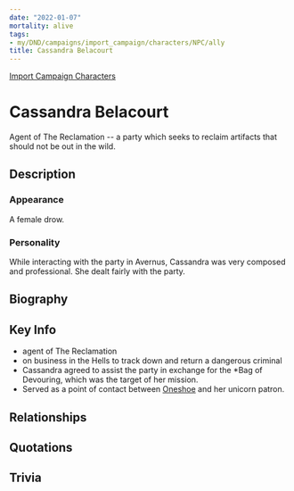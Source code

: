 ```yaml
---
date: "2022-01-07"
mortality: alive
tags:
- my/DND/campaigns/import_campaign/characters/NPC/ally
title: Cassandra Belacourt
---
```


[Import Campaign Characters](/dnd/characters/)

# Cassandra Belacourt

Agent of The Reclamation -- a party which seeks to reclaim artifacts that should not be out in the wild.

## Description

### Appearance

A female drow.

### Personality

While interacting with the party in Avernus, Cassandra was very composed and professional. She dealt fairly with the party.

## Biography

## Key Info

- agent of The Reclamation
- on business in the Hells to track down and return a dangerous criminal
- Cassandra agreed to assist the party in exchange for the *Bag of Devouring, which was the target of her mission.
- Served as a point of contact between [Oneshoe](/dnd/characters/oneshoe/) and her unicorn patron.

## Relationships

## Quotations

## Trivia